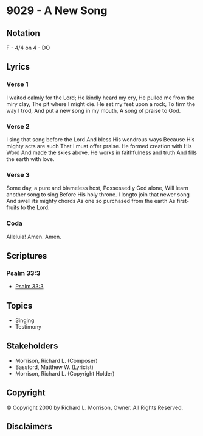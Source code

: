 # 9029 - A New Song

## Notation

F - 4/4 on 4 - DO

## Lyrics

### Verse 1

I waited calmly for the Lord; He kindly heard my cry, He pulled me from the miry clay, The pit where I might die. He set my feet upon a rock, To firm the way I trod, And put a new song in my mouth, A song of praise to God.

### Verse 2

I sing that song before the Lord And bless His wondrous ways Because His mighty acts are such That I must offer praise. He formed creation with His Word And made the skies above. He works in faithfulness and truth And fills the earth with love.

### Verse 3

Some day, a pure and blameless host, Possessed y God alone, Will learn another song to sing Before His holy throne. I longto join that newer song And swell its mighty chords As one so purchased from the earth As first-fruits to the Lord.

### Coda

Alleluia! Amen. Amen. 


## Scriptures

### Psalm 33:3

- [Psalm 33:3](https://www.biblegateway.com/passage/?search=Psalm%2033%3A3)


## Topics

- Singing
- Testimony

## Stakeholders

- Morrison, Richard L. (Composer)
- Bassford, Matthew W. (Lyricist)
- Morrison, Richard L. (Copyright Holder)

## Copyright

© Copyright 2000 by Richard L. Morrison, Owner. All Rights Reserved.


## Disclaimers


